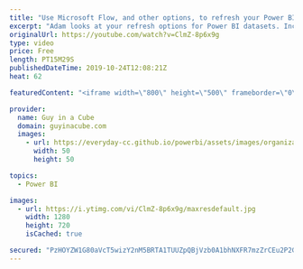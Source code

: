 ```yaml
---
title: "Use Microsoft Flow, and other options, to refresh your Power BI dataset"
excerpt: "Adam looks at your refresh options for Power BI datasets. Including Microsoft Flow!   https://powerbi.microsoft.com/en-us/blog/refresh-your-power-bi-dataset-using-microsoft-flow/  Guy in a Cube courses: https://guyinacu.be/courses  ******** LET'S CONNECT! ********  -- http://twitter.com/guyinacube --"
originalUrl: https://youtube.com/watch?v=ClmZ-8p6x9g
type: video
price: Free
length: PT15M29S
publishedDateTime: 2019-10-24T12:08:21Z
heat: 62

featuredContent: "<iframe width=\"800\" height=\"500\" frameborder=\"0\" src=\"https://www.youtube.com/embed/ClmZ-8p6x9g\" allow=\"accelerometer; autoplay; encrypted-media; gyroscope; picture-in-picture\" allowfullscreen></iframe>"

provider:
  name: Guy in a Cube
  domain: guyinacube.com
  images:
    - url: https://everyday-cc.github.io/powerbi/assets/images/organizations/guyinacube.com-50x50.jpg
      width: 50
      height: 50

topics:
  - Power BI

images:
  - url: https://i.ytimg.com/vi/ClmZ-8p6x9g/maxresdefault.jpg
    width: 1280
    height: 720
    isCached: true

secured: "PzHOYZW1G80aVcT5wizY2nM5BRTA1TUUZpQBjVzb0A1bhNXFR7mzZrCEu2P2GLlTA3epvYDazfS/CX9RQT3oo1F5bjXsxzf7RNNsAKMyWgdNT8gAyAewDWVsN1OPFAabZstiNHJH4Svl4DkzrSSTj3Mhxq8/sHS22grBeB1wf4mOlx7fRfWdkWRTN0D4d2FLcev/dowabrvP9Ei9uvwzY+ByKUUKCK6DiPEwl2zY+oqCm/2uOsSMqFT0LvM2bOMRBhQnGQViKkrXNPP6eR0qRZTHaGthp6MUwNlyGWu1KpPQNrJtkKX3o006HKRjp6d3a1yHKkQSPKTGTgRLEEjDYIuh9nVdStgb4ncYjhgTxdVooXi3y8KY6031QUhHIOIMlo270KrNtwYXa9XK7VC62wKtPDT+MDvmoz4omqUbKae3Enns+WPABDkO1dIfWkdt;ghmbvobEQIdcCy8AF2rR5A=="
---
```


